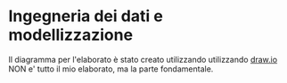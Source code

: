 # Ingegneria dei dati e modellizzazione
Il diagramma per l'elaborato è stato creato utilizzando utilizzando [draw.io](https://app.diagrams.net/)<br>
NON e' tutto il mio elaborato, ma la parte fondamentale.